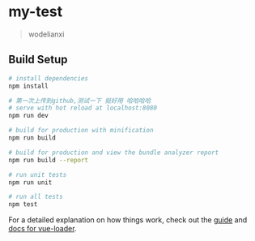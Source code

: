 # my-test

> wodelianxi

## Build Setup

``` bash
# install dependencies 
npm install

# 第一次上传到github,测试一下 挺好用 哈哈哈哈 
# serve with hot reload at localhost:8080
npm run dev

# build for production with minification
npm run build

# build for production and view the bundle analyzer report
npm run build --report

# run unit tests
npm run unit

# run all tests
npm test
```

For a detailed explanation on how things work, check out the [guide](http://vuejs-templates.github.io/webpack/) and [docs for vue-loader](http://vuejs.github.io/vue-loader).


